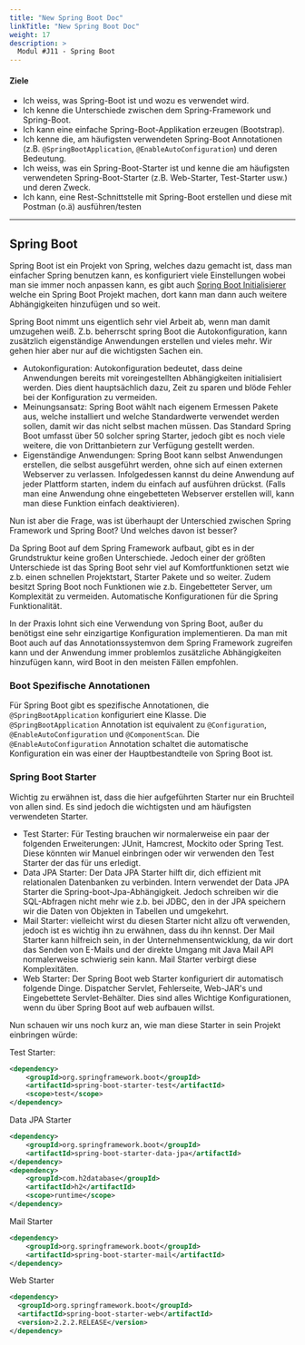 ```yaml
---
title: "New Spring Boot Doc"
linkTitle: "New Spring Boot Doc"
weight: 17
description: >
  Modul #J11 - Spring Boot
---
```


#### Ziele

* Ich weiss, was Spring-Boot ist und wozu es verwendet wird.
* Ich kenne die Unterschiede zwischen dem Spring-Framework und Spring-Boot.
* Ich kann eine einfache Spring-Boot-Applikation erzeugen (Bootstrap).
* Ich kenne die, am häufigsten verwendeten Spring-Boot Annotationen (z.B. `@SpringBootApplication`,
  `@EnableAutoConfiguration`) und deren Bedeutung.
* Ich weiss, was ein Spring-Boot-Starter ist und kenne die am häufigsten verwendeten
  Spring-Boot-Starter (z.B. Web-Starter, Test-Starter usw.) und deren Zweck.
* Ich kann, eine Rest-Schnittstelle mit Spring-Boot erstellen und diese mit Postman (o.ä)
  ausführen/testen

---

## Spring Boot

Spring Boot ist ein Projekt von Spring, welches dazu gemacht ist, dass man einfacher Spring benutzen
kann, es konfiguriert viele Einstellungen wobei man sie immer noch anpassen kann, es gibt auch
[Spring Boot Initialisierer](https://start.spring.io/#!type=maven-project&language=java) welche ein
Spring Boot Projekt machen, dort kann man dann auch weitere Abhängigkeiten hinzufügen und so weit.

Spring Boot nimmt uns eigentlich sehr viel Arbeit ab, wenn man damit umzugehen weiß.
Z.b. beherrscht spring Boot die Autokonfiguration, kann zusätzlich eigenständige Anwendungen 
erstellen und vieles mehr. Wir gehen hier aber nur auf die wichtigsten Sachen ein.
* Autokonfiguration: Autokonfiguration bedeutet, dass deine Anwendungen bereits mit voreingestellten
Abhängigkeiten initialisiert werden. Dies dient hauptsächlich dazu, Zeit zu sparen und blöde Fehler 
bei der Konfiguration zu vermeiden.
* Meinungsansatz: Spring Boot wählt nach eigenem Ermessen Pakete aus, welche installiert und welche 
Standardwerte verwendet werden sollen, damit wir das nicht selbst machen müssen. Das Standard Spring
Boot umfasst über 50 solcher spring Starter, jedoch gibt es noch viele weitere, die von 
Drittanbietern zur Verfügung gestellt werden.
* Eigenständige Anwendungen: Spring Boot kann selbst Anwendungen erstellen, die selbst ausgeführt 
werden, ohne sich auf einen externen Webserver zu verlassen. Infolgedessen kannst du deine Anwendung
auf jeder Plattform starten, indem du einfach auf ausführen drückst. (Falls man eine Anwendung ohne 
eingebetteten Webserver erstellen will, kann man diese Funktion einfach deaktivieren).

Nun ist aber die Frage, was ist überhaupt der Unterschied zwischen Spring Framework und Spring Boot?
Und welches davon ist besser?

Da Spring Boot auf dem Spring Framework aufbaut, gibt es in der Grundstruktur keine großen 
Unterschiede. Jedoch einer der größten Unterschiede ist das Spring Boot sehr viel auf 
Komfortfunktionen setzt wie z.b. einen schnellen Projektstart, Starter Pakete und so weiter. 
Zudem besitzt Spring Boot noch Funktionen wie z.b. Eingebetteter Server, um Komplexität zu vermeiden.
Automatische Konfigurationen für die Spring Funktionalität.

In der Praxis lohnt sich eine Verwendung von Spring Boot, außer du benötigst eine sehr einzigartige
Konfiguration implementieren. Da man mit Boot auch auf das Annotationssystemvon dem Spring Framework
zugreifen kann und der Anwendung immer problemlos zusätzliche Abhängigkeiten hinzufügen kann, 
wird Boot in den meisten Fällen empfohlen.



### Boot Spezifische Annotationen

Für Spring Boot gibt es spezifische Annotationen, die `@SpringBootApplication` konfiguriert eine
Klasse. Die `@SpringBootApplication` Annotation ist equivalent
zu `@Configuration`, `@EnableAutoConfiguration` und `@ComponentScan`. Die `@EnableAutoConfiguration`
Annotation schaltet die automatische Konfiguration ein was einer der Hauptbestandteile von Spring
Boot ist.

### Spring Boot Starter

Wichtig zu erwähnen ist, dass die hier aufgeführten Starter nur ein Bruchteil von allen sind.
Es sind jedoch die wichtigsten und am häufigsten verwendeten Starter.
* Test Starter: Für Testing brauchen wir normalerweise ein paar der folgenden Erweiterungen:
  JUnit, Hamcrest, Mockito oder Spring Test. Diese könnten wir Manuel einbringen oder wir verwenden
  den Test Starter der das für uns erledigt.
* Data JPA Starter: Der Data JPA Starter hilft dir, dich effizient mit relationalen
  Datenbanken zu verbinden. Intern verwendet der Data JPA Starter die Spring-boot-Jpa-Abhängigkeit.
  Jedoch schreiben wir die SQL-Abfragen nicht mehr wie z.b. bei JDBC, den in der JPA speichern wir
  die Daten von Objekten in Tabellen und umgekehrt.
* Mail Starter: vielleicht wirst du diesen Starter nicht allzu oft verwenden,
  jedoch ist es wichtig ihn zu erwähnen, dass du ihn kennst. Der Mail Starter kann hilfreich sein,
  in der Unternehmensentwicklung, da wir dort das Senden von E-Mails und der direkte Umgang
  mit Java Mail API normalerweise schwierig sein kann. Mail Starter verbirgt diese Komplexitäten.
* Web Starter: Der Spring Boot web Starter konfiguriert dir automatisch folgende Dinge. Dispatcher
  Servlet, Fehlerseite, Web-JAR's und Eingebettete Servlet-Behälter. Dies sind alles Wichtige
  Konfigurationen, wenn du über Spring Boot auf web aufbauen willst.

Nun schauen wir uns noch kurz an, wie man diese Starter in sein Projekt einbringen würde:

Test Starter:
```xml
<dependency>
    <groupId>org.springframework.boot</groupId>
    <artifactId>spring-boot-starter-test</artifactId>
    <scope>test</scope>
</dependency>
```
Data JPA Starter
```xml
<dependency>
    <groupId>org.springframework.boot</groupId>
    <artifactId>spring-boot-starter-data-jpa</artifactId>
</dependency>
<dependency>
    <groupId>com.h2database</groupId>
    <artifactId>h2</artifactId>
    <scope>runtime</scope>
</dependency>
```
Mail Starter
```xml
<dependency>
    <groupId>org.springframework.boot</groupId>
    <artifactId>spring-boot-starter-mail</artifactId>
</dependency>
```
Web Starter
```xml
<dependency>
  <groupId>org.springframework.boot</groupId>
  <artifactId>spring-boot-starter-web</artifactId>
  <version>2.2.2.RELEASE</version>
</dependency>  
```